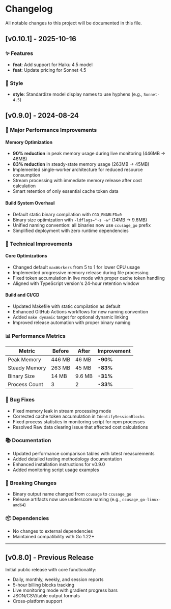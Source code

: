 # Changelog

All notable changes to this project will be documented in this file.

## [v0.10.1] - 2025-10-16

### ✨ Features

- **feat**: Add support for Haiku 4.5 model
- **feat**: Update pricing for Sonnet 4.5

### 🎨 Style

- **style**: Standardize model display names to use hyphens (e.g., `Sonnet-4.5`)



## [v0.9.0] - 2024-08-24

### 🎉 Major Performance Improvements

#### Memory Optimization
- **90% reduction** in peak memory usage during live monitoring (446MB → 46MB)
- **83% reduction** in steady-state memory usage (263MB → 45MB)
- Implemented single-worker architecture for reduced resource consumption
- Stream processing with immediate memory release after cost calculation
- Smart retention of only essential cache token data

#### Build System Overhaul
- Default static binary compilation with `CGO_ENABLED=0`
- Binary size optimization with `-ldflags="-s -w"` (14MB → 9.6MB)
- Unified naming convention: all binaries now use `ccusage_go` prefix
- Simplified deployment with zero runtime dependencies

### 🔧 Technical Improvements

#### Core Optimizations
- Changed default `maxWorkers` from 5 to 1 for lower CPU usage
- Implemented progressive memory release during file processing
- Fixed token accumulation in live mode with proper cache token handling
- Aligned with TypeScript version's 24-hour retention window

#### Build and CI/CD
- Updated Makefile with static compilation as default
- Enhanced GitHub Actions workflows for new naming convention
- Added `make dynamic` target for optional dynamic linking
- Improved release automation with proper binary naming

### 📊 Performance Metrics

| Metric | Before | After | Improvement |
|--------|--------|-------|-------------|
| Peak Memory | 446 MB | 46 MB | **-90%** |
| Steady Memory | 263 MB | 45 MB | **-83%** |
| Binary Size | 14 MB | 9.6 MB | **-31%** |
| Process Count | 3 | 2 | **-33%** |

### 🐛 Bug Fixes
- Fixed memory leak in stream processing mode
- Corrected cache token accumulation in `IdentifySessionBlocks`
- Fixed process statistics in monitoring script for npm processes
- Resolved Raw data clearing issue that affected cost calculations

### 📚 Documentation
- Updated performance comparison tables with latest measurements
- Added detailed testing methodology documentation
- Enhanced installation instructions for v0.9.0
- Added monitoring script usage examples

### 🔄 Breaking Changes
- Binary output name changed from `ccusage` to `ccusage_go`
- Release artifacts now use underscore naming (e.g., `ccusage_go-linux-amd64`)

### 📦 Dependencies
- No changes to external dependencies
- Maintained compatibility with Go 1.22+

---

## [v0.8.0] - Previous Release

Initial public release with core functionality:
- Daily, monthly, weekly, and session reports
- 5-hour billing blocks tracking
- Live monitoring mode with gradient progress bars
- JSON/CSV/table output formats
- Cross-platform support